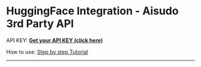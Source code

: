 

# HuggingFace Integration - Aisudo 3rd Party API


API KEY: **[Get your API KEY (click here)](https://huggingface.co/settings/tokens)**

How to use: [Step by step Tutorial](https://github.com/aisudoapp/ai-model-providers/tree/main#usage)
  

---